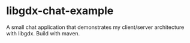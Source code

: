 libgdx-chat-example
===================

A small chat application that demonstrates my client/server architecture with libgdx. Build with maven.
